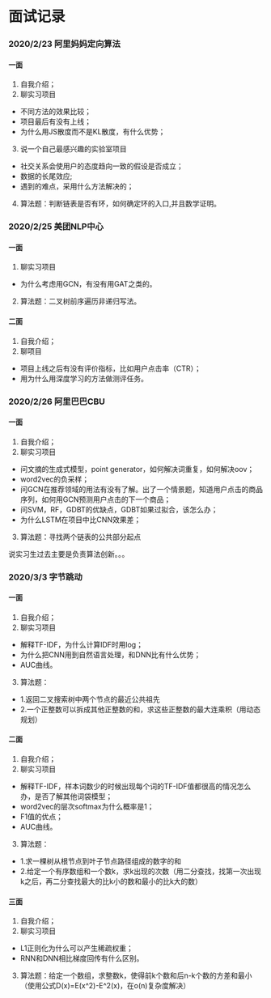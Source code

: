# 面试记录

### 2020/2/23 阿里妈妈定向算法
#### 一面
1. 自我介绍；
2. 聊实习项目
  - 不同方法的效果比较；
  - 项目最后有没有上线；
  - 为什么用JS散度而不是KL散度，有什么优势；
3. 说一个自己最感兴趣的实验室项目
  - 社交关系会使用户的态度趋向一致的假设是否成立；
  - 数据的长尾效应;
  - 遇到的难点，采用什么方法解决的；
4. 算法题：判断链表是否有环，如何确定环的入口,并且数学证明。

### 2020/2/25 美团NLP中心
#### 一面
1. 聊实习项目
  - 为什么考虑用GCN，有没有用GAT之类的。
2. 算法题：二叉树前序遍历非递归写法。
#### 二面
1. 自我介绍；
2. 聊项目
  - 项目上线之后有没有评价指标，比如用户点击率（CTR）；
  - 用为什么用深度学习的方法做测评任务。

### 2020/2/26 阿里巴巴CBU
#### 一面
1. 自我介绍；
2. 聊实习项目
  - 问文摘的生成式模型，point generator，如何解决词重复，如何解决oov；
  - word2vec的负采样；
  - 问GCN在推荐领域的用法有没有了解。出了一个情景题，知道用户点击的商品序列，如何用GCN预测用户点击的下一个商品；
  - 问SVM，RF，GDBT的优缺点，GDBT如果过拟合，该怎么办；
  - 为什么LSTM在项目中比CNN效果差；
3. 算法题：寻找两个链表的公共部分起点

说实习生过去主要是负责算法创新。。。

### 2020/3/3 字节跳动
#### 一面
1. 自我介绍；
2. 聊实习项目
  - 解释TF-IDF，为什么计算IDF时用log；
  - 为什么把CNN用到自然语言处理，和DNN比有什么优势；
  - AUC曲线。
3. 算法题：
  - 1.返回二叉搜索树中两个节点的最近公共祖先
  - 2.一个正整数可以拆成其他正整数的和，求这些正整数的最大连乘积（用动态规划）

#### 二面
1. 自我介绍；
2. 聊实习项目
  - 解释TF-IDF，样本词数少的时候出现每个词的TF-IDF值都很高的情况怎么办，是否了解其他词袋模型；
  - word2vec的层次softmax为什么概率是1；
  - F1值的优点；
  - AUC曲线。
3. 算法题：
  - 1.求一棵树从根节点到叶子节点路径组成的数字的和
  - 2.给定一个有序数组和一个数k，求k出现的次数（用二分查找，找第一次出现k之后，再二分查找最大的比k小的数和最小的比k大的数）

#### 三面
1. 自我介绍；
2. 聊实习项目
  - L1正则化为什么可以产生稀疏权重；
  - RNN和DNN相比梯度回传有什么区别。
3. 算法题：给定一个数组，求整数k，使得前k个数和后n-k个数的方差和最小（使用公式D(x)=E(x^2)-E^2(x)，在o(n)复杂度解决）
